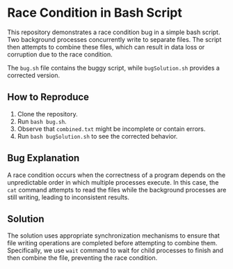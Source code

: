 # Race Condition in Bash Script

This repository demonstrates a race condition bug in a simple bash script. Two background processes concurrently write to separate files.  The script then attempts to combine these files, which can result in data loss or corruption due to the race condition.

The `bug.sh` file contains the buggy script, while `bugSolution.sh` provides a corrected version.

## How to Reproduce

1. Clone the repository.
2. Run `bash bug.sh`.
3. Observe that `combined.txt` might be incomplete or contain errors.
4. Run `bash bugSolution.sh` to see the corrected behavior.

## Bug Explanation

A race condition occurs when the correctness of a program depends on the unpredictable order in which multiple processes execute. In this case, the `cat` command attempts to read the files while the background processes are still writing, leading to inconsistent results.

## Solution

The solution uses appropriate synchronization mechanisms to ensure that file writing operations are completed before attempting to combine them.  Specifically, we use `wait` command to wait for child processes to finish and then combine the file, preventing the race condition.